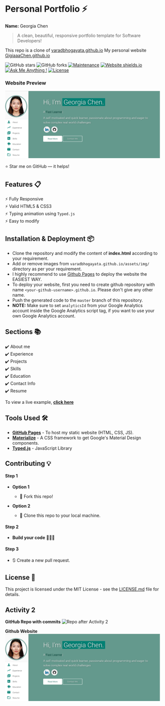 # Personal Portfolio ⚡️ 
**Name:** Georgia Chen
> A clean, beautiful, responsive portfolio template for Software Developers!

This repo is a clone of [varadbhogayata.github.io](https://github.com/varadbhogayata/varadbhogayata.github.io)
My personal website [GigiaaaChen.github.io](https://GigiaaaChen.github.io)

![GitHub stars](https://img.shields.io/github/stars/GigiaaaChen/GigiaaaChen.github.io) 
![GitHub forks](https://img.shields.io/github/forks/GigiaaaChen/GigiaaaChen.github.io)
[![Maintenance](https://img.shields.io/badge/maintained-yes-green.svg)](https://github.com/GigiaaaChen/GigiaaaChen.github.io/commits/master)
[![Website shields.io](https://img.shields.io/badge/website-up-yellow)](https://GigiaaaChen.github.io)
[![Ask Me Anything !](https://img.shields.io/badge/ask%20me-linkedin-1abc9c.svg)](https://www.linkedin.com/in/georgiachennn/)
[![License](http://img.shields.io/:license-mit-blue.svg?style=flat-square)](http://badges.mit-license.org)

### Website Preview
<p align="center"> 
  <kbd>
    <a href="https://GigiaaaChen.github.io" target="_blank">
      <img src="Updated-Info/Website.png">
    </a>
  </kbd>
</p>

:star: Star me on GitHub — it helps!

## Features 📋
⚡️ Fully Responsive\
⚡️ Valid HTML5 & CSS3\
⚡️ Typing animation using `Typed.js`\
⚡️ Easy to modify

## Installation & Deployment 📦
- Clone the repository and modify the content of <b>index.html</b> according to your requirement.
- Add or remove images from `varadbhogayata.github.io/assets/img/` directory as per your requirement.
- I highly recommend to use [Github Pages](https://create-react-app.dev/docs/deployment/#github-pages) to deploy the website the EASIEST WAY.
- To deploy your website, first you need to create github repository with name `<your-github-username>.github.io`. Please don't give any other name.
- Push the generated code to the `master` branch of this repository.
- <b>NOTE:</b> Make sure to set `analyticsId` from your Google Analytics account inside the Google Analytics script tag, if you want to use your own Google Analytics account.

## Sections 📚
✔️ About me\
✔️ Experience\
✔️ Projects \
✔️ Skills \
✔️ Education\
✔️ Contact Info\
✔️ Resume

To view a live example, **[click here](https://GigiaaaChen.github.io)**

## Tools Used 🛠️
* [<b>GitHub Pages</b>](https://create-react-app.dev/docs/deployment/#github-pages) - To host my static website (HTML, CSS, JS).
* [<b>Materialize</b>](https://materializecss.com/) - A CSS framework to get Google's Material Design components.
* [<b>Typed.js</b>](https://mattboldt.com/demos/typed-js/) - JavaScript Library

## Contributing 💡
#### Step 1

- **Option 1**
    - 🍴 Fork this repo!

- **Option 2**
    - 👯 Clone this repo to your local machine.


#### Step 2

- **Build your code** 🔨🔨🔨

#### Step 3

- 🔃 Create a new pull request.

## License 📄
This project is licensed under the MIT License - see the [LICENSE.md](./LICENSE) file for details.

## Activity 2 

**GitHub Repo with commits**
![Repo after Activity 2](Updated-Info/repo-screenshot.png)

**Github Website**
![Live website homepage](Updated-Info/Website.png)

